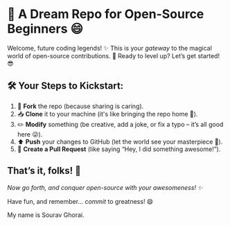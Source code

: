 # 🌟 A Dream Repo for Open-Source Beginners 😄

Welcome, future coding legends! ✨ This is your *gateway* to the magical world of open-source contributions. 🚀 Ready to level up? Let’s get started! 😎

## 🛠️ Your Steps to Kickstart:

1. 🍴 **Fork** the repo (because sharing is caring).
2. 📥 **Clone** it to your machine (it's like bringing the repo home 🏡).
3. ✏️ **Modify** something (be creative, add a joke, or fix a typo – it’s all good here 😜).
4. ⬆️ **Push** your changes to GitHub (let the world see your masterpiece 🎨).
5. 🎉 **Create a Pull Request** (like saying “Hey, I did something awesome!”).

## That’s it, folks! 🏁

*Now go forth, and conquer open-source with your awesomeness! ✨*

Have fun, and remember... *commit* to greatness! 😄


My name is Sourav Ghorai.
